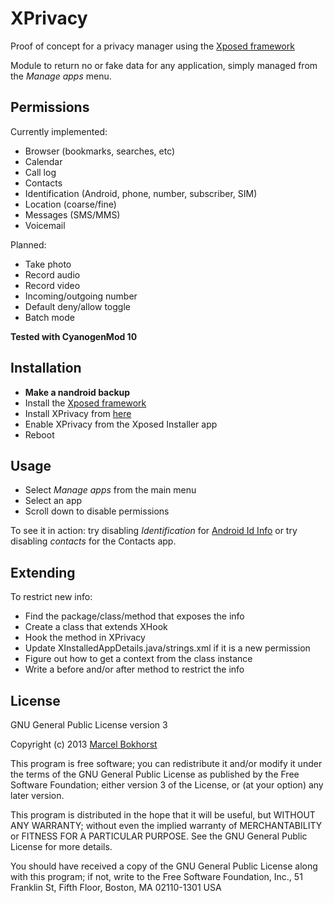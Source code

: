 XPrivacy
========

Proof of concept for a privacy manager using the [Xposed framework](http://forum.xda-developers.com/showthread.php?t=1574401)

Module to return no or fake data for any application, simply managed from the *Manage apps* menu.

Permissions
-----------

Currently implemented:

* Browser (bookmarks, searches, etc)
* Calendar
* Call log
* Contacts
* Identification (Android, phone, number, subscriber, SIM)
* Location (coarse/fine)
* Messages (SMS/MMS)
* Voicemail

Planned:

* Take photo
* Record audio
* Record video
* Incoming/outgoing number
* Default deny/allow toggle
* Batch mode

**Tested with CyanogenMod 10**

Installation
------------

* **Make a nandroid backup**
* Install the [Xposed framework](http://forum.xda-developers.com/showthread.php?t=1574401)
* Install XPrivacy from [here](http://goo.im/devs/M66B/tools)
* Enable XPrivacy from the Xposed Installer app
* Reboot

Usage
-----

* Select *Manage apps* from the main menu
* Select an app
* Scroll down to disable permissions

To see it in action: try disabling *Identification* for [Android Id Info](https://play.google.com/store/apps/details?id=com.bzgames.androidid)
or try disabling *contacts* for the Contacts app.

Extending
---------

To restrict new info:

* Find the package/class/method that exposes the info
* Create a class that extends XHook
* Hook the method in XPrivacy
* Update XInstalledAppDetails.java/strings.xml if it is a new permission
* Figure out how to get a context from the class instance
* Write a before and/or after method to restrict the info


License
-------

GNU General Public License version 3

Copyright (c) 2013 [Marcel Bokhorst](http://blog.bokhorst.biz/about/)

This program is free software; you can redistribute it and/or modify
it under the terms of the GNU General Public License as published by
the Free Software Foundation; either version 3 of the License, or
(at your option) any later version.

This program is distributed in the hope that it will be useful,
but WITHOUT ANY WARRANTY; without even the implied warranty of
MERCHANTABILITY or FITNESS FOR A PARTICULAR PURPOSE.  See the
GNU General Public License for more details.

You should have received a copy of the GNU General Public License
along with this program; if not, write to the Free Software
Foundation, Inc., 51 Franklin St, Fifth Floor, Boston, MA  02110-1301  USA
